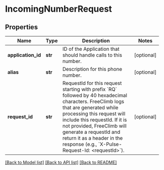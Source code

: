 # IncomingNumberRequest

## Properties

Name | Type | Description | Notes
------------ | ------------- | ------------- | -------------
**application_id** | **str** | ID of the Application that should handle calls to this number. | [optional] 
**alias** | **str** | Description for this phone number. | [optional] 
**request_id** | **str** | RequestId for this request starting with prefix &#x60;RQ&#x60; followed by 40 hexadecimal characters. FreeClimb logs that are generated while processing this request will include this requestId. If it is not provided, FreeClimb will generate a requestId and return it as a header in the response (e.g., &#x60;X-Pulse-Request-Id: &lt;requestId&gt;&#x60;). | [optional] 

[[Back to Model list]](../README.md#documentation-for-models) [[Back to API list]](../README.md#documentation-for-api-endpoints) [[Back to README]](../README.md)


